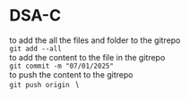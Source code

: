 # DSA-C
to add the all the files and folder to the gitrepo \
`git add --all` \
to add the content to the file in the gitrepo \
`git commit -m "07/01/2025"` \
to push the content to the gitrepo \
`git push origin ` \
